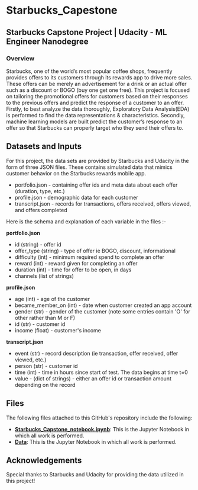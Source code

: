 # Starbucks_Capestone

## Starbucks Capstone Project | Udacity - ML Engineer Nanodegree

### Overview

Starbucks, one of the world’s most popular coffee shops, frequently provides offers to its customers through its rewards app to drive more sales. These offers can be merely an advertisement for a drink or an actual offer such as a discount or BOGO (buy one get one free). This project is focused on tailoring the promotional offers for customers based on their responses to the previous offers and predict the response of a customer to an offer. Firstly, to best analyze the data thoroughly, Exploratory Data Analysis(EDA) is performed to find the data representations & characteristics. Secondly, machine learning models are built  predict the customer’s response to an offer so that Starbucks can properly target who they send their offers to.

## Datasets and Inputs

For this project, the data sets are provided by Starbucks and Udacity in the form of three JSON files. These contains simulated data that mimics customer behavior on the Starbucks rewards mobile app.
-   portfolio.json - containing offer ids and meta data about each offer (duration, type, etc.)
-   profile.json - demographic data for each customer
-   transcript.json - records for transactions, offers received, offers viewed, and offers completed

Here is the schema and explanation of each variable in the files  :-

**portfolio.json**

-   id (string) - offer id
-   offer_type (string) - type of offer ie BOGO, discount, informational
-   difficulty (int) - minimum required spend to complete an offer
-   reward (int) - reward given for completing an offer
-   duration (int) - time for offer to be open, in days
-   channels (list of strings)

**profile.json**

-   age (int) - age of the customer
-   became_member_on (int) - date when customer created an app account
-   gender (str) - gender of the customer (note some entries contain 'O' for other rather than M or F)
-   id (str) - customer id
-   income (float) - customer's income

**transcript.json**

-   event (str) - record description (ie transaction, offer received, offer viewed, etc.)
-   person (str) - customer id
-   time (int) - time in hours since start of test. The data begins at time t=0
-   value - (dict of strings) - either an offer id or transaction amount depending on the record

## Files
The following files attached to this GitHub's repository include the following:
-   **[Starbucks_Capstone_notebook.ipynb](https://github.com/RishavMishraRM/Starbucks_Capestone/blob/main/Starbucks_Capstone_notebook.ipynb)**: This is the Jupyter Notebook in which all work is performed.
-   **[Data](https://github.com/RishavMishraRM/Starbucks_Capestone/tree/main/data)**: This is the Jupyter Notebook in which all work is performed.


## Acknowledgements
Special thanks to Starbucks and Udacity for providing the data utilized in this project!

